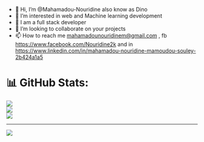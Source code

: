 - 👋 Hi, I’m @Mahamadou-Nouridine also know as Dino
- 👀 I’m interested in web and Machine learning development
- 🌱 I am a full stack developer
- 💞️ I’m looking to collaborate on your projects
- 📫 How to reach me mahamadounouridinem@gmail.com , fb https://www.facebook.com/Nouridine2k and in https://www.linkedin.com/in/mahamadou-nouridine-mamoudou-souley-2b424a1a5
<!---
Mahamadou-Nouridine/Mahamadou-Nouridine is a ✨ special ✨ repository because its `README.md` (this file) appears on your GitHub profile.
You can click the Preview link to take a look at your changes.
--->
# 📊 GitHub Stats:
![](https://github-readme-stats.vercel.app/api?username=Mahamadou-Nouridine&theme=tokyonight&hide_border=false&include_all_commits=true&count_private=true)<br/>
![](https://github-readme-streak-stats.herokuapp.com/?user=Mahamadou-Nouridine&theme=tokyonight&hide_border=false)<br/>
![](https://github-readme-stats.vercel.app/api/top-langs/?username=Mahamadou-Nouridine&theme=tokyonight&hide_border=false&include_all_commits=true&count_private=true&layout=compact)

---
[![](https://visitcount.itsvg.in/api?id=yacoubou-seidou&icon=0&color=0)](https://visitcount.itsvg.in)

<!-- Proudly created with GPRM ( https://gprm.itsvg.in ) -->
